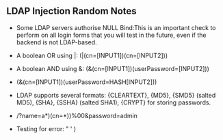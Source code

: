 ## LDAP Injection Random Notes

- Some LDAP servers authorise NULL Bind:This is an important check to perform on all login forms that you will test in the future, even if the backend is not LDAP-based.

- A boolean OR using |: (|(cn=[INPUT1])(cn=[INPUT2]))

- A boolean AND using &: (&(cn=[INPUT1])(userPassword=[INPUT2]))

- (&(cn=[INPUT1])(userPassword=HASH[INPUT2]))

- LDAP supports several formats: {CLEARTEXT}, {MD5}, {SMD5} (salted MD5), {SHA}, {SSHA} (salted SHA1), {CRYPT} for storing passwords.

- /?name=a*)(cn=*))%00&password=admin

- Testing for error: " ' )